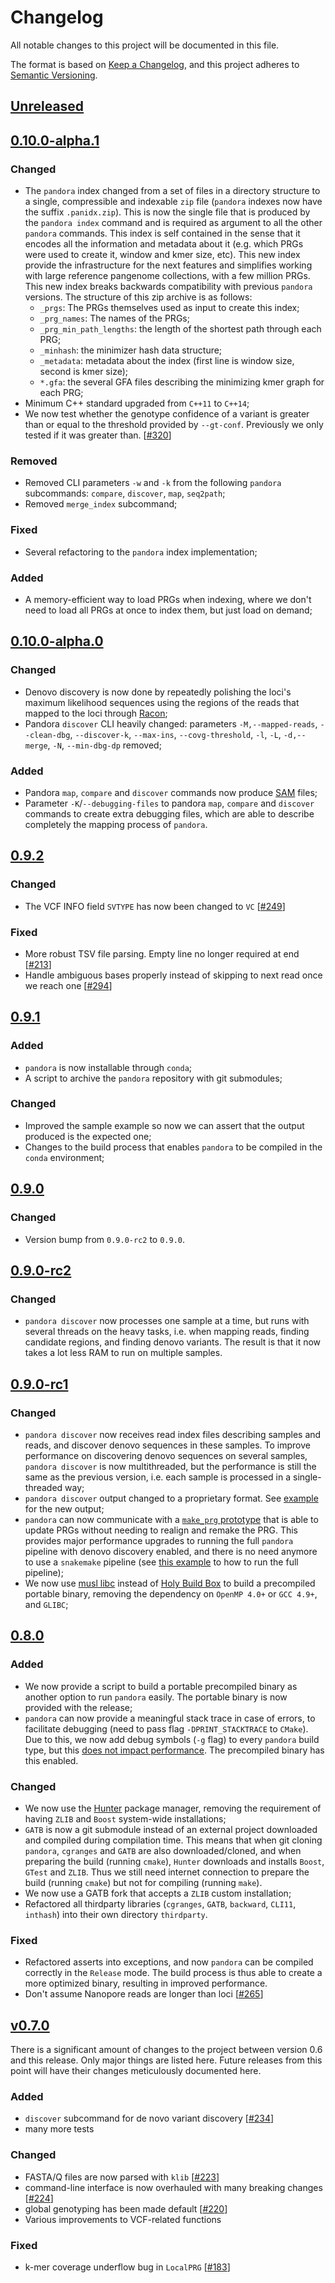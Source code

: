 # Changelog

All notable changes to this project will be documented in this file.

The format is based on [Keep a Changelog](https://keepachangelog.com/en/1.0.0/), and
this project adheres to [Semantic Versioning](https://semver.org/spec/v2.0.0.html).

## [Unreleased]

## [0.10.0-alpha.1]

### Changed

- The `pandora` index changed from a set of files in a directory structure to a single, compressible and indexable `zip`
file (`pandora` indexes now have the suffix `.panidx.zip`). This is now the single file that is produced by the
`pandora index` command and is required as argument to all the other `pandora` commands. This index is self contained in 
the sense that it encodes all the information and metadata about it (e.g. which PRGs were used to create it, window and 
kmer size, etc). This new index provide the infrastructure for the next features and simplifies working with large 
reference pangenome collections, with a few million PRGs. This new index breaks backwards compatibility with previous 
`pandora` versions. The structure of this zip archive is as follows:
  * `_prgs`: The PRGs themselves used as input to create this index;
  * `_prg_names`: The names of the PRGs;
  * `_prg_min_path_lengths`: the length of the shortest path through each PRG;
  * `_minhash`: the minimizer hash data structure;
  * `_metadata`: metadata about the index (first line is window size, second is kmer size);
  * `*.gfa`: the several GFA files describing the minimizing kmer graph for each PRG;
- Minimum C++ standard upgraded from `C++11` to `C++14`;
- We now test whether the genotype confidence of a variant is greater than or equal to the threshold provided by `--gt-conf`. Previously we only tested if it was greater than. [[#320][320]]

### Removed
- Removed CLI parameters `-w` and `-k` from the following `pandora` subcommands: `compare`, `discover`, `map`,
`seq2path`;   
- Removed `merge_index` subcommand;

### Fixed
- Several refactoring to the `pandora` index implementation;

### Added
- A memory-efficient way to load PRGs when indexing, where we don't need to load all PRGs at once to index them, but 
just load on demand; 

## [0.10.0-alpha.0]

### Changed

- Denovo discovery is now done by repeatedly polishing the loci's maximum likelihood sequences using the regions of the
reads that mapped to the loci through [Racon](Racon);
- Pandora `discover` CLI heavily changed: parameters `-M,--mapped-reads`, `--clean-dbg`, `--discover-k`, `--max-ins`,
`--covg-threshold`, `-l`, `-L`, `-d,--merge`, `-N`, `--min-dbg-dp` removed;

### Added
- Pandora `map`, `compare` and `discover` commands now produce [SAM](SAM) files;
- Parameter `-K`/`--debugging-files` to pandora `map`, `compare` and `discover` commands to create extra
debugging files, which are able to describe completely the mapping process of `pandora`.


## [0.9.2]

### Changed

- The VCF INFO field `SVTYPE` has now been changed to `VC` [[#249][249]]

### Fixed

- More robust TSV file parsing. Empty line no longer required at end [[#213][213]]
- Handle ambiguous bases properly instead of skipping to next read once we reach one [[#294][294]]

## [0.9.1]

### Added

- `pandora` is now installable through `conda`;
- A script to archive the `pandora` repository with git submodules;

### Changed

- Improved the sample example so now we can assert that the output produced is the
  expected one;
- Changes to the build process that enables `pandora` to be compiled in the `conda`
  environment;

## [0.9.0]

### Changed

- Version bump from `0.9.0-rc2` to `0.9.0`.

## [0.9.0-rc2]

### Changed

- `pandora discover` now processes one sample at a time, but runs with several threads
  on the heavy tasks, i.e. when mapping reads, finding candidate regions, and finding
  denovo variants. The result is that it now takes a lot less RAM to run on multiple
  samples.

## [0.9.0-rc1]

### Changed

- `pandora discover` now receives read index files describing samples and reads, and
  discover denovo sequences in these samples. To improve performance on discovering
  denovo sequences on several samples, `pandora discover` is now multithreaded, but the
  performance is still the same as the previous version, i.e. each sample is processed
  in a single-threaded way;
- `pandora discover` output changed to a proprietary format. See [example](example) for
  the new output;
- `pandora` can now communicate with a
  [`make_prg` prototype](https://github.com/leoisl/make_prg) that is able to update PRGs
  without needing to realign and remake the PRG. This provides major performance
  upgrades to running the full `pandora` pipeline with denovo discovery enabled, and
  there is no need anymore to use a `snakemake` pipeline (see
  [this example](example/run_pandora.sh) to how to run the full pipeline);
- We now use [musl libc](https://musl.libc.org/) instead of
  [Holy Build Box](https://github.com/phusion/holy-build-box) to build a precompiled
  portable binary, removing the dependency on `OpenMP 4.0+` or `GCC 4.9+`, and `GLIBC`;

## [0.8.0]

### Added

- We now provide a script to build a portable precompiled binary as another option to
  run `pandora` easily. The portable binary is now provided with the release;
- `pandora` can now provide a meaningful stack trace in case of errors, to facilitate
  debugging (need to pass flag `-DPRINT_STACKTRACE` to `CMake`). Due to this, we now add
  debug symbols (`-g` flag) to every `pandora` build type, but this
  [does not impact performance](https://stackoverflow.com/a/39223245). The precompiled
  binary has this enabled.

### Changed

- We now use the [Hunter](https://github.com/cpp-pm/hunter) package manager, removing
  the requirement of having `ZLIB` and `Boost` system-wide installations;
- `GATB` is now a git submodule instead of an external project downloaded and compiled
  during compilation time. This means that when git cloning `pandora`, `cgranges` and
  `GATB` are also downloaded/cloned, and when preparing the build (running `cmake`),
  `Hunter` downloads and installs `Boost`, `GTest` and `ZLIB`. Thus we still need
  internet connection to prepare the build (running `cmake`) but not for compiling
  (running `make`).
- We now use a GATB fork that accepts a `ZLIB` custom installation;
- Refactored all thirdparty libraries (`cgranges`, `GATB`, `backward`, `CLI11`,
  `inthash`) into their own directory `thirdparty`.

### Fixed

- Refactored asserts into exceptions, and now `pandora` can be compiled correctly in the
  `Release` mode. The build process is thus able to create a more optimized binary,
  resulting in improved performance.
- Don't assume Nanopore reads are longer than loci [[#265][265]]

## [v0.7.0]

There is a significant amount of changes to the project between version 0.6 and this
release. Only major things are listed here. Future releases from this point will have
their changes meticulously documented here.

### Added

- `discover` subcommand for de novo variant discovery [[#234][234]]
- many more tests

### Changed

- FASTA/Q files are now parsed with `klib` [[#223][223]]
- command-line interface is now overhauled with many breaking changes [[#224][224]]
- global genotyping has been made default [[#220][220]]
- Various improvements to VCF-related functions

### Fixed

- k-mer coverage underflow bug in `LocalPRG` [[#183][183]]

[Unreleased]: https://github.com/rmcolq/pandora/compare/0.10.0-alpha.1...HEAD
[0.10.0-alpha.1]: https://github.com/rmcolq/pandora/compare/0.10.0-alpha.1...0.10.0-alpha.0
[0.10.0-alpha.0]: https://github.com/rmcolq/pandora/compare/0.10.0-alpha.0...0.9.2
[0.9.2]: https://github.com/rmcolq/pandora/compare/0.9.2...0.9.1
[0.9.1]: https://github.com/rmcolq/pandora/releases/tag/0.9.1
[0.9.0]: https://github.com/rmcolq/pandora/releases/tag/0.9.0
[0.9.0-rc2]: https://github.com/rmcolq/pandora/releases/tag/0.9.0-rc2
[0.9.0-rc1]: https://github.com/rmcolq/pandora/releases/tag/0.9.0-rc1
[0.8.0]: https://github.com/rmcolq/pandora/releases/tag/0.8.0
[183]: https://github.com/rmcolq/pandora/issues/183
[213]: https://github.com/rmcolq/pandora/issues/213
[220]: https://github.com/rmcolq/pandora/pull/220
[223]: https://github.com/rmcolq/pandora/pull/223
[224]: https://github.com/rmcolq/pandora/pull/224
[234]: https://github.com/rmcolq/pandora/pull/234
[249]: https://github.com/rmcolq/pandora/issues/249
[265]: https://github.com/rmcolq/pandora/pull/265
[294]: https://github.com/rmcolq/pandora/issues/294
[320]: https://github.com/rmcolq/pandora/issues/320
[v0.7.0]: https://github.com/rmcolq/pandora/releases/tag/v0.7.0
[Racon]: https://github.com/lbcb-sci/racon
[SAM]: https://samtools.github.io/hts-specs/SAMv1.pdf
